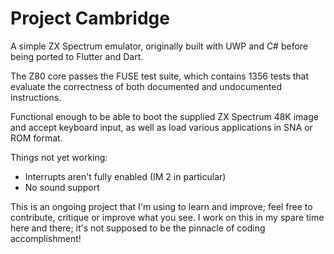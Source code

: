 # Project Cambridge

A simple ZX Spectrum emulator, originally built with UWP and C# before being
ported to Flutter and Dart.

The Z80 core passes the FUSE test suite, which contains 1356 tests that evaluate
the correctness of both documented and undocumented instructions.

Functional enough to be able to boot the supplied ZX Spectrum 48K image and
accept keyboard input, as well as load various applications in SNA or ROM
format.

Things not yet working:
 - Interrupts aren't fully enabled (IM 2 in particular)
 - No sound support

This is an ongoing project that I'm using to learn and improve; feel free to
contribute, critique or improve what you see. I work on this in my spare time
here and there; it's not supposed to be the pinnacle of coding accomplishment!
